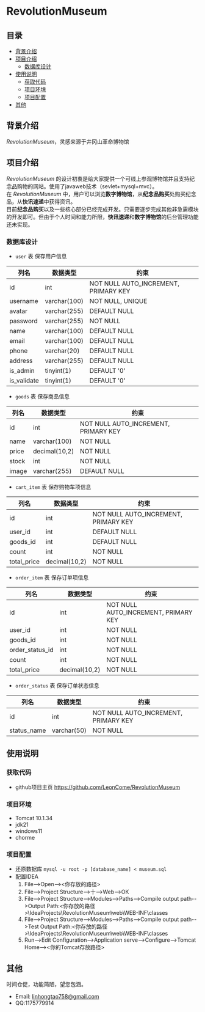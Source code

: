 # RevolutionMuseum

## 目录
* [背景介绍](#背景介绍)
* [项目介绍](#项目介绍)
	* [数据库设计](#数据库设计)
* [使用说明](#使用说明)
	* [获取代码](#获取代码)
	* [项目环境](#项目环境)
	* [项目配置](#项目配置)
* [其他](#其他)

<a name="背景介绍"></a>
## 背景介绍

*RevolutionMuseum*，灵感来源于井冈山革命博物馆

<a name="项目介绍"></a>
## 项目介绍

*RevolutionMuseum* 的设计初衷是给大家提供一个可线上参观博物馆并且支持纪念品购物的网站。使用了javaweb技术（sevlet+mysql+mvc）。<br>在 *RevolutionMuseum* 中，用户可以浏览**数字博物馆**，从**纪念品购买**处购买纪念品，从**快讯速递**中获得资讯。<br>目前**纪念品购买**以及一些核心部分已经完成开发。只需要逐步完成其他非急需模块的开发即可。但由于个人时间和能力所限，**快讯速递**和**数字博物馆**的后台管理功能还未实现。

<a name="数据库设计"></a>
### 数据库设计

* `user` 表
保存用户信息

| 列名          | 数据类型         | 约束                                   |
| ----------- | ------------ | ------------------------------------ |
| id          | int          | NOT NULL AUTO_INCREMENT, PRIMARY KEY |
| username    | varchar(100) | NOT NULL, UNIQUE                     |
| avatar      | varchar(255) | DEFAULT NULL                         |
| password    | varchar(255) | NOT NULL                             |
| name        | varchar(100) | DEFAULT NULL                         |
| email       | varchar(100) | DEFAULT NULL                         |
| phone       | varchar(20)  | DEFAULT NULL                         |
| address     | varchar(255) | DEFAULT NULL                         |
| is_admin    | tinyint(1)   | DEFAULT '0'                          |
| is_validate | tinyint(1)   | DEFAULT '0'                          |

* `goods` 表
保存商品信息

|列名|数据类型|约束|
|---|---|---|
|id|int|NOT NULL AUTO_INCREMENT, PRIMARY KEY|
|name|varchar(100)|NOT NULL|
|price|decimal(10,2)|NOT NULL|
|stock|int|NOT NULL|
|image|varchar(255)|DEFAULT NULL|

* `cart_item` 表
保存购物车项信息

|列名|数据类型|约束|
|---|---|---|
|id|int|NOT NULL AUTO_INCREMENT, PRIMARY KEY|
|user_id|int|DEFAULT NULL|
|goods_id|int|DEFAULT NULL|
|count|int|NOT NULL|
|total_price|decimal(10,2)|NOT NULL|

* `order_item` 表
保存订单项信息

| 列名              | 数据类型          | 约束                                   |
| --------------- | ------------- | ------------------------------------ |
| id              | int           | NOT NULL AUTO_INCREMENT, PRIMARY KEY |
| user_id         | int           | NOT NULL                             |
| goods_id        | int           | NOT NULL                             |
| order_status_id | int           | NOT NULL                             |
| count           | int           | NOT NULL                             |
| total_price     | decimal(10,2) | NOT NULL                             |

* `order_status` 表
保存订单状态信息

| 列名          | 数据类型        | 约束                                   |
| ----------- | ----------- | ------------------------------------ |
| id          | int         | NOT NULL AUTO_INCREMENT, PRIMARY KEY |
| status_name | varchar(50) | NOT NULL                             |

<a name="使用说明"></a>
## 使用说明

<a name="获取代码"></a>
### 获取代码
* github项目主页 <https://github.com/LeonCome/RevolutionMuseum>

<a name="项目环境"></a>
### 项目环境
* Tomcat 10.1.34
* jdk21
* windows11
* chorme

<a name="项目配置"></a>
### 项目配置
* 还原数据库 ` mysql -u root -p [database_name] < museum.sql `
* 配置IDEA
	1. File-->Open--><你存放的路径>
	2. File-->Project Structure-->十-->Web-->OK
	3. File-->Project Structure-->Modules-->Paths-->Compile output path-->Output Path:<你存放的路径>\IdeaProjects\RevolutionMuseum\web\WEB-INF\classes
	4. File-->Project Structure-->Modules-->Paths-->Compile output path-->Test Output Path:<你存放的路径>\IdeaProjects\RevolutionMuseum\web\WEB-INF\classes
	5. Run-->Edit Configuration-->Application serve-->Configure-->Tomcat Home--><你的Tomcat存放路径>

<a name="其他"></a>
## 其他

时间仓促，功能简陋，望您包涵。

* Email: <linhongtao758@gmail.com>
* QQ:1175779914
